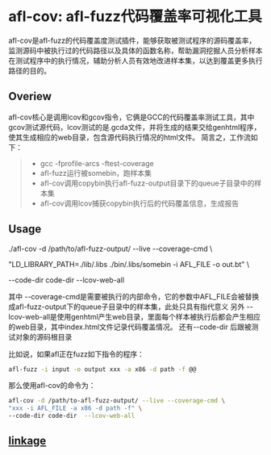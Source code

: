 # afl-cov: afl-fuzz代码覆盖率可视化工具
afl-cov是afl-fuzz的代码覆盖度测试插件，能够获取被测试程序的源码覆盖率，监测源码中被执行过的代码路径以及具体的函数名称，帮助漏洞挖掘人员分析样本在测试程序中的执行情况，辅助分析人员有效地改进样本集，以达到覆盖更多执行路径的目的。

## Overiew
afl-cov核心是调用lcov和gcov指令，它俩是GCC的代码覆盖率测试工具，其中gcov测试源代码，lcov测试的是.gcda文件，并将生成的结果交给genhtml程序，使其生成相应的web目录，包含源代码执行情况的html文件。
简言之，工作流如下：
> * gcc -fprofile-arcs -ftest-coverage 
> * afl-fuzz运行被somebin，跑样本集
> * afl-cov调用copybin执行afl-fuzz-output目录下的queue子目录中的样本集
> * afl-cov调用lcov捕获copybin执行后的代码覆盖信息，生成报告

## Usage
./afl-cov -d /path/to/afl-fuzz-output/ --live --coverage-cmd \

"LD_LIBRARY_PATH=./lib/.libs ./bin/.libs/somebin -i AFL_FILE -o out.bt" \

--code-dir code-dir  --lcov-web-all

其中 --coverage-cmd是需要被执行的内部命令，它的参数中AFL_FILE会被替换成afl-fuzz-output下的queue子目录中的样本集，此处只具有指代意义
另外 --lcov-web-all是使用genhtml产生web目录，里面每个样本被执行后都会产生相应的web目录，其中index.html文件记录代码覆盖情况。
还有--code-dir 后跟被测试对象的源码根目录

比如说，如果afl正在fuzz如下指令的程序：
```sh
afl-fuzz -i input -o output xxx -a x86 -d path -f @@
```
那么使用afl-cov的命令为：
```sh
afl-cov -d /path/to-afl-fuzz-output/ --live --coverage-cmd \
"xxx -i AFL_FILE -a x86 -d path -f" \
--code-dir code-dir  --lcov-web-all
```

## [linkage][1]
[1]: https://github.com/mrash/afl-cov
